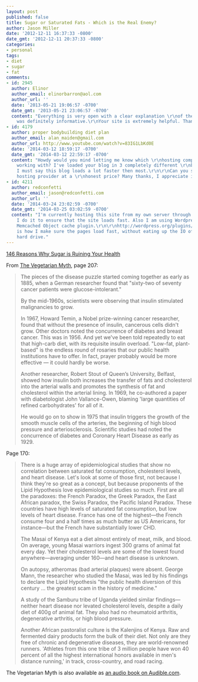 ```yaml
---
layout: post
published: false
title: Sugar or Saturated Fats - Which is the Real Enemy?
author: Jason Miller
date: '2012-12-11 16:37:33 -0800'
date_gmt: '2012-12-11 20:37:33 -0800'
categories:
- personal
tags:
- diet
- sugar
- fat
comments:
- id: 2945
  author: Elinor
  author_email: elinorbarron@aol.com
  author_url: ''
  date: '2013-05-21 19:06:57 -0700'
  date_gmt: '2013-05-21 23:06:57 -0700'
  content: "Everything is very open with a clear explanation \r\nof the issues. It
    was definitely informative.\r\nYour site is extremely helpful. Thanks for sharing!"
- id: 4179
  author: proper bodybuilding diet plan
  author_email: alan_maiden@gmail.com
  author_url: http://www.youtube.com/watch?v=83IG1LbKd0E
  date: '2014-03-12 18:59:17 -0700'
  date_gmt: '2014-03-12 22:59:17 -0700'
  content: "Howdy would you mind letting me know which \r\nhosting company you're
    working with? I've loaded your blog in 3 completely different \r\nbrowsers and
    I must say this blog loads a lot faster then most.\r\n\r\nCan you suggest a good
    hosting provider at a \r\nhonest price? Many thanks, I appreciate it!"
- id: 4211
  author: redconfetti
  author_email: jason@redconfetti.com
  author_url: ''
  date: '2014-03-24 23:02:59 -0700'
  date_gmt: '2014-03-25 03:02:59 -0700'
  content: "I'm currently hosting this site from my own server through Linode.com.
    I do it to ensure that the site loads fast. Also I am using Wordpress with the
    Memcached Object cache plugin.\r\n\r\nhttp://wordpress.org/plugins/memcached/\r\n\r\nThis
    is how I make sure the pages load fast, without eating up the IO of my servers
    hard drive."
---
```


[146 Reasons Why Sugar is Ruining Your Health](http://www.rheumatic.org/sugar.htm)

From [The Vegetarian Myth](http://books.google.com/books?isbn=1604860804), page
207:

> The pieces of the disease puzzle started coming together as early as 1885,
> when a German researcher found that "sixty-two of seventy cancer patients were
> glucose-intolerant."
>
> By the mid-1960s, scientists were observing that insulin stimulated
> malignancies to grow.
>
> In 1967, Howard Temin, a Nobel prize-winning cancer researcher, found that
> without the presence of insulin, cancerous cells didn't grow. Other doctors
> noted the concurrence of diabetes and breast cancer. This was in
> 1956. And yet we've been told repeatedly to eat that high-carb diet, with its
> requisite insulin overload. "Low-fat, plant-based" is the endless round of
> rosaries that our public health institutions have to offer. In fact, prayer
> probably would be more effective &mdash; it could hardly be worse.
>
> Another researcher, Robert Stout of Queen&rsquo;s University, Belfast, showed
> how insulin both increases the transfer of fats and cholesterol into the
> arterial walls and promotes the synthesis of fat and cholesterol within the
> arterial lining. In 1969, he co-authored a paper with diabetologist John
> Vallance-Owen, blaming 'large quantities of refined carbohydrates' for all of
> it.
>
> He would go on to show in 1975 that insulin triggers the growth of the smooth
> muscle cells of the arteries, the beginning of high blood pressure and
> arteriosclerosis. Scientific studies had noted the concurrence of diabetes and
> Coronary Heart Disease as early as 1929.

Page 170:

> There is a huge array of epidemiological studies that show no correlation
> between saturated fat consumption, cholesterol levels, and heart disease.
> Let's look at some of those first, not because I think they're so great as a
> concept, but because proponents of the Lipid Hypothesis love epidemiological
> studies so much. First are all the paradoxes: the French Paradox, the Greek
> Paradox, the East African paradox, the Swiss Paradox, the Pacific Island
> Paradox. These countries have high levels of saturated fat consumption, but
> low levels of heart disease. France has one of the highest&mdash;the French
> consume four and a half times as much butter as US Americans, for
> instance&mdash;but the French have substantially lower CHD.
>
> The Masai of Kenya eat a diet almost entirely of meat, milk, and blood. On
> average, young Masai warriors ingest 300 grams of animal fat every day. Yet
> their cholesterol levels are some of the lowest found anywhere&mdash;averaging
> under 160&mdash;and heart disease is unknown.
>
> On autopsy, atheromas (bad arterial plaques) were absent. George Mann, the
> researcher who studied the Masai, was led by his findings to declare the Lipid
> Hypothesis "the public health diversion of this century ... the greatest scam
> in the history of medicine."
>
> A study of the Samburu tribe of Uganda yielded similar findings&mdash;neither
> heart disease nor levated cholesterol levels, despite a daily diet of 400g of
> animal fat. They also had no rheumatoid arthritis, degenerative arthritis, or
> high blood pressure.
>
> Another African pastoralist culture is the Kalenjins of Kenya. Raw and
> fermented dairy products form the bulk of their diet. Not only are they free
> of chronic and degenerative diseases, they are world-renowned runners.
> 'Athletes from this one tribe of 3 million people have won 40 percent of all
> the highest international honors available in men's distance running,' in
> track, cross-country, and road racing.

The Vegetarian Myth is also available as [an audio book on
Audible.com](http://www.audible.com/pd?asin=B0071N6K4E).
